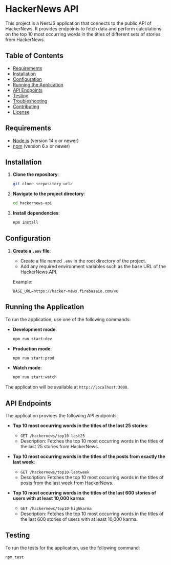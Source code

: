 # HackerNews API

This project is a NestJS application that connects to the public API of HackerNews. It provides endpoints to fetch data and perform calculations on the top 10 most occurring words in the titles of different sets of stories from HackerNews.

## Table of Contents

- [Requirements](#requirements)
- [Installation](#installation)
- [Configuration](#configuration)
- [Running the Application](#running-the-application)
- [API Endpoints](#api-endpoints)
- [Testing](#testing)
- [Troubleshooting](#troubleshooting)
- [Contributing](#contributing)
- [License](#license)

## Requirements

- [Node.js](https://nodejs.org/) (version 14.x or newer)
- [npm](https://www.npmjs.com/) (version 6.x or newer)

## Installation

1. **Clone the repository**:
    ```bash
    git clone <repository-url>
    ```

2. **Navigate to the project directory**:
    ```bash
    cd hackernews-api
    ```

3. **Install dependencies**:
    ```bash
    npm install
    ```

## Configuration

1. **Create a `.env` file**:
    - Create a file named `.env` in the root directory of the project.
    - Add any required environment variables such as the base URL of the HackerNews API.

    Example:
    ```plaintext
    BASE_URL=https://hacker-news.firebaseio.com/v0
    ```

## Running the Application

To run the application, use one of the following commands:

- **Development mode**:
    ```bash
    npm run start:dev
    ```

- **Production mode**:
    ```bash
    npm run start:prod
    ```

- **Watch mode**:
    ```bash
    npm run start:watch
    ```

The application will be available at `http://localhost:3000`.

## API Endpoints

The application provides the following API endpoints:

- **Top 10 most occurring words in the titles of the last 25 stories**:
    - `GET /hackernews/top10-last25`
    - Description: Fetches the top 10 most occurring words in the titles of the last 25 stories from HackerNews.

- **Top 10 most occurring words in the titles of the posts from exactly the last week**:
    - `GET /hackernews/top10-lastweek`
    - Description: Fetches the top 10 most occurring words in the titles of posts from the last week from HackerNews.

- **Top 10 most occurring words in the titles of the last 600 stories of users with at least 10,000 karma**:
    - `GET /hackernews/top10-highkarma`
    - Description: Fetches the top 10 most occurring words in the titles of the last 600 stories of users with at least 10,000 karma.

## Testing

To run the tests for the application, use the following command:

```bash
npm test